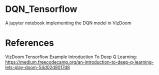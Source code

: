 # DQN_Tensorflow
A jupyter notebook implementing the DQN model in VizDoom

# References
VizDoom Tensorflow Example
Introduction To Deep Q Learning:
https://medium.freecodecamp.org/an-introduction-to-deep-q-learning-lets-play-doom-54d02d8017d8
